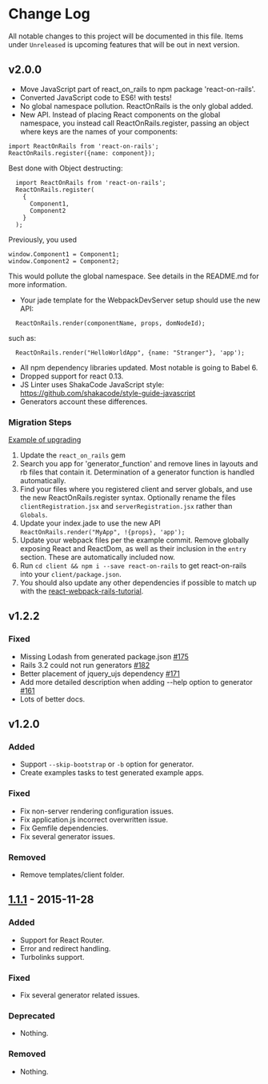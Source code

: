 # Change Log
All notable changes to this project will be documented in this file. Items under `Unreleased` is upcoming features that will be out in next version.

## v2.0.0
- Move JavaScript part of react_on_rails to npm package 'react-on-rails'.
- Converted JavaScript code to ES6! with tests!
- No global namespace pollution. ReactOnRails is the only global added.
- New API. Instead of placing React components on the global namespace, you instead call ReactOnRails.register, passing an object where keys are the names of your components:
```
import ReactOnRails from 'react-on-rails';
ReactOnRails.register({name: component});
```
Best done with Object destructing:
```
  import ReactOnRails from 'react-on-rails';
  ReactOnRails.register(
    {
      Component1,
      Component2
    }
  );
```
  Previously, you used
  ```
  window.Component1 = Component1;
  window.Component2 = Component2;
  ```
  This would pollute the global namespace. See details in the README.md for more information.
- Your jade template for the WebpackDevServer setup should use the new API:
```
  ReactOnRails.render(componentName, props, domNodeId);
```
  such as:
```
  ReactOnRails.render("HelloWorldApp", {name: "Stranger"}, 'app');
```
- All npm dependency libraries updated. Most notable is going to Babel 6.
- Dropped support for react 0.13.
- JS Linter uses ShakaCode JavaScript style: https://github.com/shakacode/style-guide-javascript
- Generators account these differences.

### Migration Steps
[Example of upgrading](https://github.com/shakacode/react-webpack-rails-tutorial/commit/5b1b8698e8daf0f0b94e987740bc85ee237ef608)

1. Update the `react_on_rails` gem
2. Search you app for 'generator_function' and remove lines in layouts and rb files that contain it. Determination of a generator function is handled automatically.
3. Find your files where you registered client and server globals, and use the new ReactOnRails.register syntax. Optionally rename the files `clientRegistration.jsx` and `serverRegistration.jsx` rather than `Globals`.
4. Update your index.jade to use the new API `ReactOnRails.render("MyApp", !{props}, 'app');`
5. Update your webpack files per the example commit. Remove globally exposing React and ReactDom, as well as their inclusion in the `entry` section. These are automatically included now.
6. Run `cd client && npm i --save react-on-rails` to get react-on-rails into your `client/package.json`.
7. You should also update any other dependencies if possible to match up with the [react-webpack-rails-tutorial](https://github.com/shakacode/react-webpack-rails-tutorial/).

## v1.2.2
### Fixed
- Missing Lodash from generated package.json [#175](https://github.com/shakacode/react_on_rails/pull/175)
- Rails 3.2 could not run generators [#182](https://github.com/shakacode/react_on_rails/pull/182)
- Better placement of jquery_ujs dependency [#171](https://github.com/shakacode/react_on_rails/pull/171)
- Add more detailed description when adding --help option to generator [#161](https://github.com/shakacode/react_on_rails/pull/161)
- Lots of better docs.

## v1.2.0
### Added
- Support `--skip-bootstrap` or `-b` option for generator.
- Create examples tasks to test generated example apps.

### Fixed
- Fix non-server rendering configuration issues.
- Fix application.js incorrect overwritten issue.
- Fix Gemfile dependencies.
- Fix several generator issues.

### Removed
- Remove templates/client folder.

## [1.1.1] - 2015-11-28
### Added
- Support for React Router.
- Error and redirect handling.
- Turbolinks support.

### Fixed
- Fix several generator related issues.

### Deprecated
- Nothing.

### Removed
- Nothing.

[Unreleased]: https://github.com/shakacode/react_on_rails/compare/v1.0.0...HEAD
[1.1.1]: https://github.com/shakacode/react_on_rails/compare/v1.0.0...v1.1.1

